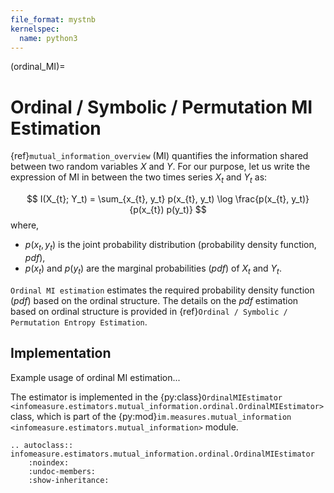 ```yaml
---
file_format: mystnb
kernelspec:
  name: python3
---
```

(ordinal_MI)=
# Ordinal / Symbolic / Permutation MI Estimation
{ref}`mutual_information_overview` (MI) quantifies the information shared between two random variables $X$ and $Y$. For our purpose, let us write the expression of MI in between the two times series  $X_t$ and $Y_t$ as:

$$
I(X_{t}; Y_t) = \sum_{x_{t}, y_t} p(x_{t}, y_t) \log \frac{p(x_{t}, y_t)}{p(x_{t}) p(y_t)}
$$
where,
- $p(x_t,y_t)$ is the joint probability distribution (probability density function, _pdf_),
- $p(x_t)$ and  $p(y_t)$ are the marginal probabilities (_pdf_) of $X_t$ and $Y_t$.

``Ordinal MI estimation`` estimates the required probability density function (_pdf_) based on the ordinal structure. The details on the _pdf_ estimation based on ordinal structure is provided in {ref}`Ordinal / Symbolic / Permutation Entropy Estimation`.

## Implementation
Example usage of ordinal MI estimation...

The estimator is implemented in the {py:class}`OrdinalMIEstimator <infomeasure.estimators.mutual_information.ordinal.OrdinalMIEstimator>` class,
which is part of the {py:mod}`im.measures.mutual_information <infomeasure.estimators.mutual_information>` module.

```{eval-rst}
.. autoclass:: infomeasure.estimators.mutual_information.ordinal.OrdinalMIEstimator
    :noindex:
    :undoc-members:
    :show-inheritance:
```
